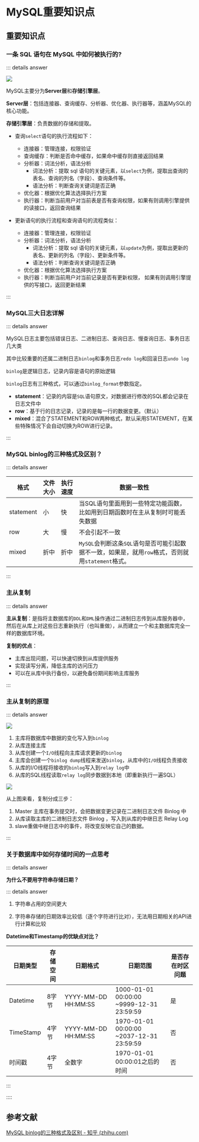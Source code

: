 # MySQL重要知识点

## 重要知识点

### 一条 SQL 语句在 MySQL 中如何被执行的?

::: details answer

![](https://cdn.jsdelivr.net/gh/River-Cold/pictureBed/vuepress-blog/docs/interview/basics/database/MySQL基础架构.png)

MySQL主要分为**Server层**和**存储引擎层**。

**Server层**：包括连接器、查询缓存、分析器、优化器、执行器等，涵盖MySQL的核心功能。

**存储引擎层**：负责数据的存储和提取。

- 查询`select`语句的执行流程如下：
  - 连接器：管理连接，权限验证
  - 查询缓存：判断是否命中缓存，如果命中缓存则直接返回结果
  - 分析器：词法分析，语法分析
    - 词法分析：提取 sql 语句的关键元素，以`select`为例，提取出查询的表名、查询的列名（字段）、查询条件等。
    - 语法分析：判断查询关键词是否正确
  - 优化器：根据优化算法选择执行方案
  - 执行器：判断当前用户对当前表是否有查询权限，如果有则调用引擎提供的读接口，返回查询结果

- 更新语句的执行流程和查询语句的流程类似：
  - 连接器：管理连接，权限验证
  - 分析器：词法分析，语法分析
    - 词法分析：提取 sql 语句的关键元素，以`update`为例，提取出更新的表名、更新的列名（字段）、更新条件等。
    - 语法分析：判断查询关键词是否正确
  - 优化器：根据优化算法选择执行方案
  - 执行器：判断当前用户对当前记录是否有更新权限， 如果有则调用引擎提供的写接口，返回更新结果

::: 

### MySQL三大日志详解

::: details answer

MySQL日志主要包括错误日志、二进制日志、查询日志、慢查询日志、事务日志几大类

其中比较重要的还属二进制日志`binlog`和事务日志`redo log`和回滚日志`undo log`

`binlog`是逻辑日志，记录内容是语句的原始逻辑

`binlog`日志有三种格式，可以通过`binlog_format`参数指定。

- **statement**：记录的内容是`SQL`语句原文，对数据进行修改的SQL都会记录在日志文件中
- **row**：基于行的日志记录，记录的是每一行的数据变更。（默认）
- **mixed**：混合了STATEMENT和ROW两种格式，默认采用STATEMENT，在某些特殊情况下会自动切换为ROW进行记录。

:::

### MySQL binlog的三种格式及区别？

::: details answer

| 格式      | 文件大小 | 执行速度 | 数据一致性                                                   |
| --------- | -------- | -------- | ------------------------------------------------------------ |
| statement | 小       | 快       | 当SQL语句里面用到一些特定功能函数，比如用到日期函数时在主从复制时可能丢失数据 |
| row       | 大       | 慢       | 不会引起不一致                                               |
| mixed     | 折中     | 折中     | `MySQL`会判断这条`SQL`语句是否可能引起数据不一致，如果是，就用`row`格式，否则就用`statement`格式。 |

:::

### 主从复制

::: details answer

**主从复制**：是指将主数据库的`DDL`和`DML`操作通过二进制日志传到从库服务器中，然后在从库上对这些日志重新执行（也叫重做），从而建立一个和主数据库完全一样的数据库环境。

**复制的优点**：

- 主库出现问题，可以快速切换到从库提供服务
- 实现读写分离，降低主库的访问压力
- 可以在从库中执行备份，以避免备份期间影响主库服务

:::

### 主从复制的原理

::: details answer

![](https://cdn.jsdelivr.net/gh/River-Cold/pictureBed/vuepress-blog/docs/interview/basics/database/MySQL主从复制.png)

1. 主库将数据库中数据的变化写入到`binlog`
2. 从库连接主库
3. 从库创建一个`I/O`线程向主库请求更新的`binlog`
4. 主库会创建一个`binlog dump`线程来发送`binlog`，从库中的`I/O`线程负责接收
5. 从库的I/O线程将接收的`binlog`写入到`relay log`中
6. 从库的SQL线程读取`relay log`同步数据到本地（即重新执行一遍SQL）

![](https://cdn.jsdelivr.net/gh/River-Cold/pictureBed/vuepress-blog/docs/interview/basics/database/MySQL主从复制2.png)

从上图来看，复制分成三步： 

1. Master 主库在事务提交时，会把数据变更记录在二进制日志文件 Binlog 中
2. 从库读取主库的二进制日志文件 Binlog ，写入到从库的中继日志 Relay Log 
3. slave重做中继日志中的事件，将改变反映它自己的数据。

:::

### 关于数据库中如何存储时间的一点思考

::: details answer

**为什么不要用字符串存储日期？**

::: details answer

1. 字符串占用的空间更大

2. 字符串存储的日期效率比较低（逐个字符进行比对），无法用日期相关的API进行计算和比较

**Datetime和Timestamp的优缺点对比？**

| 日期类型  | 存储空间 | 日期格式            | 日期范围                                    | 是否存在时区问题 |
| --------- | -------- | ------------------- | ------------------------------------------- | ---------------- |
| Datetime  | 8字节    | YYYY-MM-DD HH:MM:SS | 1000-01-01 00:00:00<br>~9999-12-31 23:59:59 | 是               |
| TimeStamp | 4字节    | YYYY-MM-DD HH:MM:SS | 1970-01-01 00:00:00<br>~2037-12-31 23:59:59 | 否               |
| 时间戳    | 4字节    | 全数字              | 1970-01-01 00:00:01之后的时间               | 否               |

:::

::::

## 参考文献

[MySQL binlog的三种格式及区别 - 知乎 (zhihu.com)](https://zhuanlan.zhihu.com/p/65743530)

